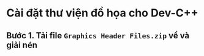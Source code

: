 # Cài đặt thư viện đồ họa cho Dev-C++
## Bước 1. Tải file `Graphics Header Files.zip` về và giải nén
